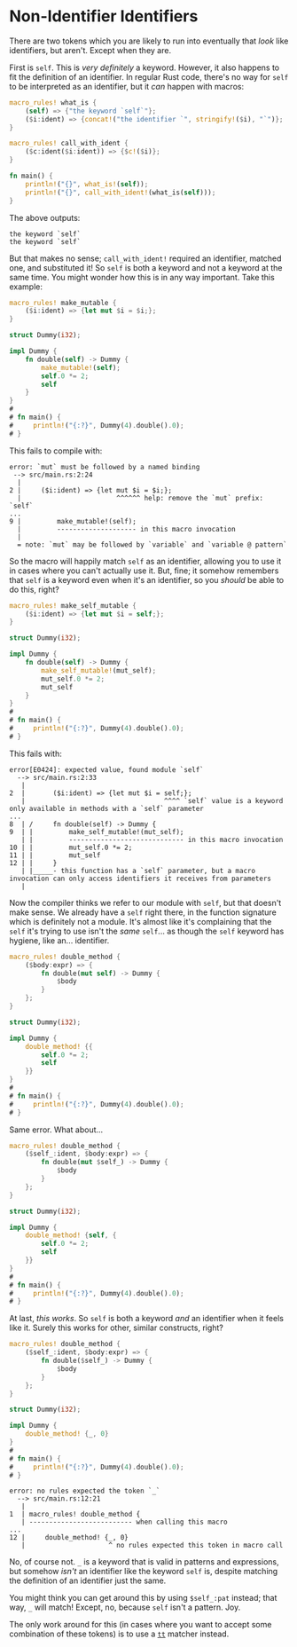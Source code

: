 # Non-Identifier Identifiers

There are two tokens which you are likely to run into eventually that *look* like identifiers,
but aren't. Except when they are.

First is `self`. This is *very definitely* a keyword. However, it also happens to fit the definition
of an identifier. In regular Rust code, there's no way for `self` to be interpreted as an identifier,
but it *can* happen with macros:

```rust
macro_rules! what_is {
    (self) => {"the keyword `self`"};
    ($i:ident) => {concat!("the identifier `", stringify!($i), "`")};
}

macro_rules! call_with_ident {
    ($c:ident($i:ident)) => {$c!($i)};
}

fn main() {
    println!("{}", what_is!(self));
    println!("{}", call_with_ident!(what_is(self)));
}
```

The above outputs:

```text
the keyword `self`
the keyword `self`
```

But that makes no sense; `call_with_ident!` required an identifier, matched one, and substituted it!
So `self` is both a keyword and not a keyword at the same time. You might wonder how this is in any
way important. Take this example:

```rust
macro_rules! make_mutable {
    ($i:ident) => {let mut $i = $i;};
}

struct Dummy(i32);

impl Dummy {
    fn double(self) -> Dummy {
        make_mutable!(self);
        self.0 *= 2;
        self
    }
}
# 
# fn main() {
#     println!("{:?}", Dummy(4).double().0);
# }
```

This fails to compile with:

```text
error: `mut` must be followed by a named binding
 --> src/main.rs:2:24
  |
2 |     ($i:ident) => {let mut $i = $i;};
  |                        ^^^^^^ help: remove the `mut` prefix: `self`
...
9 |         make_mutable!(self);
  |         -------------------- in this macro invocation
  |
  = note: `mut` may be followed by `variable` and `variable @ pattern`
```

So the macro will happily match `self` as an identifier, allowing you to use it in cases where you
can't actually use it. But, fine; it somehow remembers that `self` is a keyword even when it's an
identifier, so you *should* be able to do this, right?

```rust
macro_rules! make_self_mutable {
    ($i:ident) => {let mut $i = self;};
}

struct Dummy(i32);

impl Dummy {
    fn double(self) -> Dummy {
        make_self_mutable!(mut_self);
        mut_self.0 *= 2;
        mut_self
    }
}
# 
# fn main() {
#     println!("{:?}", Dummy(4).double().0);
# }
```

This fails with:

```text
error[E0424]: expected value, found module `self`
  --> src/main.rs:2:33
   |
2  |       ($i:ident) => {let mut $i = self;};
   |                                   ^^^^ `self` value is a keyword only available in methods with a `self` parameter
...
8  | /     fn double(self) -> Dummy {
9  | |         make_self_mutable!(mut_self);
   | |         ----------------------------- in this macro invocation
10 | |         mut_self.0 *= 2;
11 | |         mut_self
12 | |     }
   | |_____- this function has a `self` parameter, but a macro invocation can only access identifiers it receives from parameters
   |
```

Now the compiler thinks we refer to our module with `self`, but that doesn't make sense. We already
have a `self` right there, in the function signature which is definitely not a module. It's almost
like it's complaining that the `self` it's trying to use isn't the *same* `self`... as though the
`self` keyword has hygiene, like an... identifier.

```rust
macro_rules! double_method {
    ($body:expr) => {
        fn double(mut self) -> Dummy {
            $body
        }
    };
}

struct Dummy(i32);

impl Dummy {
    double_method! {{
        self.0 *= 2;
        self
    }}
}
# 
# fn main() {
#     println!("{:?}", Dummy(4).double().0);
# }
```

Same error.  What about...

```rust
macro_rules! double_method {
    ($self_:ident, $body:expr) => {
        fn double(mut $self_) -> Dummy {
            $body
        }
    };
}

struct Dummy(i32);

impl Dummy {
    double_method! {self, {
        self.0 *= 2;
        self
    }}
}
# 
# fn main() {
#     println!("{:?}", Dummy(4).double().0);
# }
```

At last, *this works*.  So `self` is both a keyword *and* an identifier when it feels like it.
Surely this works for other, similar constructs, right?

```rust
macro_rules! double_method {
    ($self_:ident, $body:expr) => {
        fn double($self_) -> Dummy {
            $body
        }
    };
}

struct Dummy(i32);

impl Dummy {
    double_method! {_, 0}
}
# 
# fn main() {
#     println!("{:?}", Dummy(4).double().0);
# }
```

```text
error: no rules expected the token `_`
  --> src/main.rs:12:21
   |
1  | macro_rules! double_method {
   | -------------------------- when calling this macro
...
12 |     double_method! {_, 0}
   |                     ^ no rules expected this token in macro call
```

No, of course not.  `_` is a keyword that is valid in patterns and expressions, but somehow *isn't*
an identifier like the keyword `self` is, despite matching the definition of an identifier just the
same.

You might think you can get around this by using `$self_:pat` instead; that way, `_` will match!
Except, no, because `self` isn't a pattern. Joy.

The only work around for this (in cases where you want to accept some combination of these tokens)
is to use a [`tt`] matcher instead.

[`tt`]:./fragment-specifiers.html#tt

